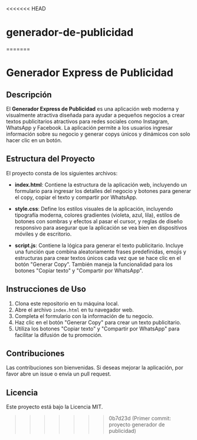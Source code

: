 <<<<<<< HEAD
# generador-de-publicidad
=======
# Generador Express de Publicidad

## Descripción
El **Generador Express de Publicidad** es una aplicación web moderna y visualmente atractiva diseñada para ayudar a pequeños negocios a crear textos publicitarios atractivos para redes sociales como Instagram, WhatsApp y Facebook. La aplicación permite a los usuarios ingresar información sobre su negocio y generar copys únicos y dinámicos con solo hacer clic en un botón.

## Estructura del Proyecto
El proyecto consta de los siguientes archivos:

- **index.html**: Contiene la estructura de la aplicación web, incluyendo un formulario para ingresar los detalles del negocio y botones para generar el copy, copiar el texto y compartir por WhatsApp.
  
- **style.css**: Define los estilos visuales de la aplicación, incluyendo tipografía moderna, colores gradientes (violeta, azul, lila), estilos de botones con sombras y efectos al pasar el cursor, y reglas de diseño responsivo para asegurar que la aplicación se vea bien en dispositivos móviles y de escritorio.
  
- **script.js**: Contiene la lógica para generar el texto publicitario. Incluye una función que combina aleatoriamente frases predefinidas, emojis y estructuras para crear textos únicos cada vez que se hace clic en el botón "Generar Copy". También maneja la funcionalidad para los botones "Copiar texto" y "Compartir por WhatsApp".

## Instrucciones de Uso
1. Clona este repositorio en tu máquina local.
2. Abre el archivo `index.html` en tu navegador web.
3. Completa el formulario con la información de tu negocio.
4. Haz clic en el botón "Generar Copy" para crear un texto publicitario.
5. Utiliza los botones "Copiar texto" y "Compartir por WhatsApp" para facilitar la difusión de tu promoción.

## Contribuciones
Las contribuciones son bienvenidas. Si deseas mejorar la aplicación, por favor abre un issue o envía un pull request.

## Licencia
Este proyecto está bajo la Licencia MIT.
>>>>>>> 0b7d23d (Primer commit: proyecto generador de publicidad)
